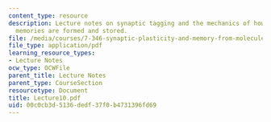```yaml
---
content_type: resource
description: Lecture notes on synaptic tagging and the mechanics of how long term
  memories are formed and stored.
file: /media/courses/7-346-synaptic-plasticity-and-memory-from-molecules-to-behavior-fall-2007/00c0cb3d5136dedf37f0b4731396fd69_Lecture10.pdf
file_type: application/pdf
learning_resource_types:
- Lecture Notes
ocw_type: OCWFile
parent_title: Lecture Notes
parent_type: CourseSection
resourcetype: Document
title: Lecture10.pdf
uid: 00c0cb3d-5136-dedf-37f0-b4731396fd69
---
```


